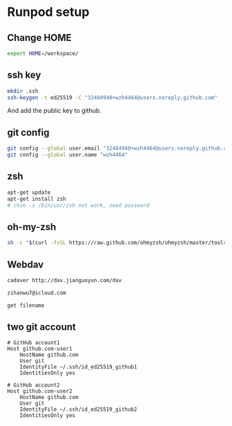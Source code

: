 # Runpod setup

## Change HOME

```bash
export HOME=/workspace/
```

## ssh key

```bash
mkdir .ssh
ssh-keygen -t ed25519 -C "32484940+wzh4464@users.noreply.github.com"
```

And add the public key to github.

## git config

```bash
git config --global user.email "32484940+wzh4464@users.noreply.github.com"
git config --global user.name "wzh4464"
```

## zsh

```bash
apt-get update
apt-get install zsh
# chsh -s /bin/usr/zsh not work, need password
```

## oh-my-zsh

```bash
sh -c "$(curl -fsSL https://raw.github.com/ohmyzsh/ohmyzsh/master/tools/install.sh)"
```

## Webdav

```bash
cadaver http://dav.jianguoyun.com/dav
```

```bash
zihanwu7@icloud.com
```

```bash
get filename
```

## two git account

```config
# GitHub account1
Host github.com-user1
    HostName github.com
    User git
    IdentityFile ~/.ssh/id_ed25519_github1
    IdentitiesOnly yes

# GitHub account2
Host github.com-user2
    HostName github.com
    User git
    IdentityFile ~/.ssh/id_ed25519_github2
    IdentitiesOnly yes
```
